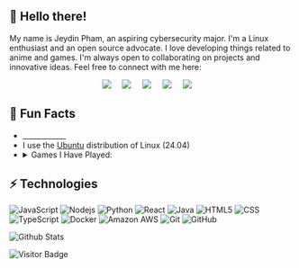 ## 👋 Hello there!

My name is Jeydin Pham, an aspiring cybersecurity major. I'm a Linux enthusiast and an open source advocate. I love developing things related to anime and games. I'm always open to collaborating on projects and innovative ideas. Feel free to connect with me here:

<p align="center">
  <a href="mailto:jeydin@j21.dev?subject=Hello%20there!"><img src="https://img.shields.io/badge/gmail-%23D14836.svg?&style=for-the-badge&logo=gmail&logoColor=white" /></a>&nbsp;&nbsp;&nbsp;&nbsp;
  <a href="https://discord.com/users/690677631720357979"><img src="https://img.shields.io/badge/discord-%233B5998.svg?&style=for-the-badge&logo=discord&logoColor=white" /></a>&nbsp;&nbsp;&nbsp;&nbsp;
  <a href="https://www.instagram.com/jeydin21/"><img src="https://img.shields.io/badge/instagram-%23dc2743.svg?&style=for-the-badge&logo=instagram&logoColor=white" /></a>&nbsp;&nbsp;&nbsp;&nbsp;
  <a href="https://www.linkedin.com/in/jeydinpham/"><img src="https://img.shields.io/badge/linkedin-%230077B5.svg?&style=for-the-badge&logo=linkedin&logoColor=white" /></a>&nbsp;&nbsp;&nbsp;&nbsp;
  <a href="https://twitter.com/jeydin21"><img src="https://img.shields.io/badge/twitter-%231DA1F2.svg?&style=for-the-badge&logo=twitter&logoColor=white" /></a>&nbsp;&nbsp;&nbsp;&nbsp;
</p>

## 🤗 Fun Facts
- \_\_\_\_\_\_\_\_\_\_\_\_
- I use the [Ubuntu](https://ubuntu.com/desktop) distribution of Linux (24.04)
- <details><summary>Games I Have Played:</summary><br>
  - Visual Studio Code<br>
  - Neovim<br>
  - Blue Archive<br>
  - NIKKE: Goddess of Victory<br>
  - Genshin Impact<br>
  - Honkai: Star Rail<br>
  - Honkai Impact 3rd<br>
  - Tetr.io<br>
  - Krunker.io<br>
  <br>
  Yes, I can play these just fine on Linux, even better than Windows since there's no extra bloatware using my resources


## ⚡ Technologies

![JavaScript](https://img.shields.io/badge/-JavaScript-black?style=flat-square&logo=javascript)
![Nodejs](https://img.shields.io/badge/-Nodejs-black?style=flat-square&logo=Node.js)
![Python](https://img.shields.io/badge/-Python-black?style=flat-square&logo=Python)
![React](https://img.shields.io/badge/-React-black?style=flat-square&logo=react)
![Java](https://img.shields.io/badge/-Java-black?style=flat-square&logo=java)
![HTML5](https://img.shields.io/badge/-HTML-black?style=flat-square&logo=html5&logoColor=white)
![CSS](https://img.shields.io/badge/-CSS-black?style=flat-square&logo=css3)
![TypeScript](https://img.shields.io/badge/-TypeScript-black?style=flat-square&logo=typescript)
![Docker](https://img.shields.io/badge/-Docker-black?style=flat-square&logo=docker)
![Amazon AWS](https://img.shields.io/badge/Amazon%20AWS-black?style=flat-square&logo=amazon-aws)
![Git](https://img.shields.io/badge/-Git-black?style=flat-square&logo=git)
![GitHub](https://img.shields.io/badge/-GitHub-black?style=flat-square&logo=github)

![Github Stats](https://github-readme-stats.vercel.app/api?username=jeydin21&count_private=true&show_icons=true&include_all_commits=true&theme=catppuccin_mocha&locale=en)

![Visitor Badge](https://komarev.com/ghpvc/?username=jeydin21&label=Profile%20Views&color=0e75b6&style=flat)
